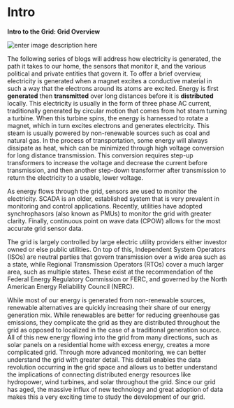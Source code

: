 # Intro

**Intro to the Grid: Grid Overview**


![enter image description here](https://www.incontext.indiana.edu/2010/july-aug/images/power_fig1.gif)

The following series of blogs will address how electricity is generated, the path it takes to our home, the sensors that monitor it, and the various political and private entities that govern it. To offer a brief overview, electricity is generated when a magnet excites a conductive material in such a way that the electrons around its atoms are excited. Energy is first **generated** then **transmitted** over long distances before it is **distributed** locally. This electricity is usually in the form of three phase AC current, traditionally generated by circular motion that comes from hot steam turning a turbine. When this turbine spins, the energy is harnessed to rotate a magnet, which in turn excites electrons and generates electricity. This steam is usually powered by non-renewable sources such as coal and natural gas. In the process of transportation, some energy will always dissipate as heat, which can be minimized through high voltage conversion for long distance transmission. This conversion requires step-up transformers to increase the voltage and decrease the current before transmission, and then another step-down transformer after transmission to return the electricity to a usable, lower voltage. 

As energy flows through the grid, sensors are used to monitor the electricity. SCADA is an older, established system that is very prevalent in monitoring and control applications. Recently, utilities have adopted synchrophasors (also known as PMUs) to monitor the grid with greater clarity. Finally, continuous point on wave data (CPOW) allows for the most accurate grid sensor data. 

The grid is largely controlled by large electric utility providers either investor owned or else public utilities. On top of this, Independent System Operators (ISOs) are neutral parties that govern transmission over a wide area such as a state, while Regional Transmission Operators (RTOs)  cover a much larger area, such as multiple states. These exist at the recommendation of the Federal Energy Regulatory Commission or FERC, and governed by the North American Energy Reliability Council (NERC). 

While most of our energy is generated from non-renewable sources, renewable alternatives are quickly increasing their share of our energy generation mix. While renewables are better for reducing greenhouse gas emissions, they complicate the grid as they are distributed throughout the grid as opposed to localized in the case of a traditional generation source. All of this new energy flowing into the grid from many directions, such as solar panels on a residential home with excess energy, creates a more complicated grid. Through more advanced monitoring, we can better understand the grid with greater detail. This detail enables the data revolution occurring in the grid space and allows us to better understand the implications of connecting distributed energy resources like hydropower, wind turbines, and solar throughout the grid. Since our grid has aged, the massive influx of new technology and great adoption of data makes this a very exciting time to study the development of our  grid. 

